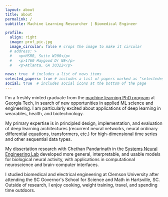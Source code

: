 ```yaml
---
layout: about
title: about
permalink: /
subtitle: Machine Learning Researcher | Biomedical Engineer

profile:
  align: right
  image: prof_pic.jpg
  image_circular: false # crops the image to make it circular
  # address: >
  #   <p>HSRB, Suite W200</p>
  #   <p>1760 Haygood Dr NE</p>
  #   <p>Atlanta, GA 30322</p>

news: true  # includes a list of news items
selected_papers: true # includes a list of papers marked as "selected={true}"
social: true  # includes social icons at the bottom of the page
---
```


I'm a freshly minted graduate from the [machine learning PhD program](https://ml.gatech.edu/phd) at Georgia Tech, in search of new opportunities in applied ML science and engineering. I am particularly excited about applications of deep learning in wearables, health, and biotechnology.

My primary expertise is in principled design, implementation, and evaluation of deep learning architectures (recurrent neural networks, neural ordinary differential equations, transformers, etc.) for high-dimensional time series and other sequential data types.

My dissertation research with Chethan Pandarinath in the [Systems Neural Engineering Lab](https://snel.gatech.edu/) developed more general, interpretable, and usable models for biological neural activity, with applications in computational neuroscience and brain-computer interfaces.

I studied biomedical and electrical engineering at Clemson University after attending the SC Governor's School for Science and Math in Hartsville, SC. Outside of research, I enjoy cooking, weight training, travel, and spending time outdoors. 
